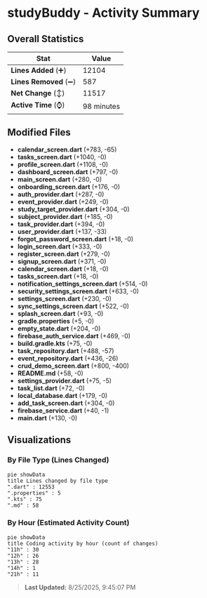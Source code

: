 # studyBuddy - Activity Summary 

## Overall Statistics

| Stat                   | Value                                                             |
| ---------------------- | ----------------------------------------------------------------- |
| **Lines Added** (➕)   | 12104                                          |
| **Lines Removed** (➖) | 587                                        |
| **Net Change** (↕)    | 11517                |
| **Active Time** (⌚)   | 98 minutes |


## Modified Files
- **calendar_screen.dart** (+783, -65)
- **tasks_screen.dart** (+1040, -0)
- **profile_screen.dart** (+1108, -0)
- **dashboard_screen.dart** (+797, -0)
- **main_screen.dart** (+280, -0)
- **onboarding_screen.dart** (+176, -0)
- **auth_provider.dart** (+287, -0)
- **event_provider.dart** (+249, -0)
- **study_target_provider.dart** (+304, -0)
- **subject_provider.dart** (+185, -0)
- **task_provider.dart** (+394, -0)
- **user_provider.dart** (+137, -33)
- **forgot_password_screen.dart** (+18, -0)
- **login_screen.dart** (+333, -0)
- **register_screen.dart** (+279, -0)
- **signup_screen.dart** (+371, -0)
- **calendar_screen.dart** (+18, -0)
- **tasks_screen.dart** (+18, -0)
- **notification_settings_screen.dart** (+514, -0)
- **security_settings_screen.dart** (+633, -0)
- **settings_screen.dart** (+230, -0)
- **sync_settings_screen.dart** (+522, -0)
- **splash_screen.dart** (+93, -0)
- **gradle.properties** (+5, -0)
- **empty_state.dart** (+204, -0)
- **firebase_auth_service.dart** (+469, -0)
- **build.gradle.kts** (+75, -0)
- **task_repository.dart** (+488, -57)
- **event_repository.dart** (+436, -26)
- **crud_demo_screen.dart** (+800, -400)
- **README.md** (+58, -0)
- **settings_provider.dart** (+75, -5)
- **task_list.dart** (+72, -0)
- **local_database.dart** (+179, -0)
- **add_task_screen.dart** (+304, -0)
- **firebase_service.dart** (+40, -1)
- **main.dart** (+130, -0)

## Visualizations

### By File Type (Lines Changed)

```mermaid
pie showData
title Lines changed by file type
".dart" : 12553
".properties" : 5
".kts" : 75
".md" : 58
```

### By Hour (Estimated Activity Count)

```mermaid
pie showData
title Coding activity by hour (count of changes)
"11h" : 30
"12h" : 26
"13h" : 28
"14h" : 1
"21h" : 11
```


> **Last Updated:** 8/25/2025, 9:45:07 PM